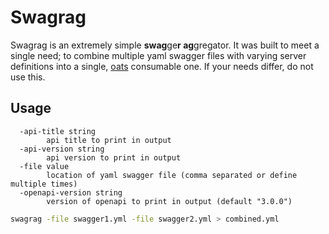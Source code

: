 # Swagrag

Swagrag is an extremely simple **swag**ge**r ag**gregator. It was built to meet a single need; to combine multiple yaml swagger files with varying server definitions into a single, [oats](https://github.com/influxdata/oats/) consumable one. If your needs differ, do not use this.

## Usage

```
  -api-title string
    	api title to print in output
  -api-version string
    	api version to print in output
  -file value
    	location of yaml swagger file (comma separated or define multiple times)
  -openapi-version string
    	version of openapi to print in output (default "3.0.0")
```

```sh
swagrag -file swagger1.yml -file swagger2.yml > combined.yml
```
